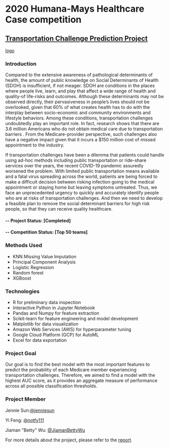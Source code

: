 # 2020 Humana-Mays Healthcare Case competition
## [Transportation Challenge Prediction Project](https://mays.tamu.edu/humana-tamu-analytics/)
[logo](Humana_Report.png)

### Introduction

Compared to the extensive awareness of pathological determinants of health, the amount of public knowledge on Social Determinants of Health (SDOH) is insufficient, if not meager. SDOH are conditions in the places where people live, learn, and play that affect a wide range of health and quality-of life-risks and outcomes.  Although these determinants may not be observed directly, their pervasiveness in people’s lives should not be overlooked, given that 60% of what creates health has to do with the interplay between socio-economic and community environments and lifestyle behaviors. Among these conditions, transportation challenges undoubtedly play an important role. In fact, research shows that there are 3.6 million Americans who do not obtain medical care due to transportation barriers . From the Medicare-provider perspective, such challenges also have a negative impact given that it incurs a $150 million cost of missed appointment to the industry.

If transportation challenges have been a dilemma that patients could handle using ad-hoc methods including public transportation or ride-share services over the years, the recent COVID-19 pandemic assuredly worsened the problem. With limited public transportation means available and a fatal virus spreading across the world, patients are being forced to make a difficult decision between risking infection going to the medical appointment or staying home but leaving symptoms untreated. Thus, we face an unprecedented urgency to quickly and accurately identify people who are at risks of transportation challenges. And then we need to develop a feasible plan to remove the social determinant barriers for high risk people, so that they can receive quality healthcare.

#### -- Project Status: [Completed]
#### -- Competition Status: [Top 50 teams]


### Methods Used
* KNN Missing Value Imputation
* Principal Component Analysis
* Logistic Regression
* Random forest
* XGBoost

### Technologies
* R for preliminary data inspection
* Interactive Python in Jupyter Notebook
* Pandas and Numpy for feature extraction
* Scikit-learn for feature engineering and model development
* Matplotlib for data visualization
* Amazon Web Services (AWS) for hyperparameter tuning
* Google Cloud Platform (GCP) for AutoML
* Excel for data exportation


### Project Goal
Our goal is to find the best model with the most important features to predict the probability of each Medicare member experiencing transportation challenges. Therefore, we aimed to find a model with the highest AUC score, as it provides an aggregate measure of performance across all possible classification thresholds.


### Project Member
Jennie Sun:[@jenniesun](https://github.com/jenniesun)

Yi Feng: [@notfy111](https://github.com/notfy111)

Jiaman "Betty" Wu: [@JiamanBettyWu](https://github.com/JiamanBettyWu)



For more details about the project, please refer to the [report](CaseCompetition_Jennie_Sun.pdf).
